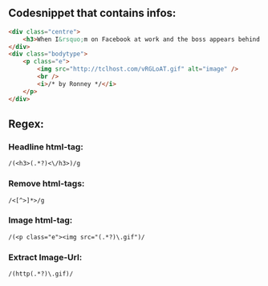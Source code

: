 ## Codesnippet that contains infos:

```html
<div class="centre">
    <h3>When I&rsquo;m on Facebook at work and the boss appears behind me</h3>
</div>
<div class="bodytype">
    <p class="e">
        <img src="http://tclhost.com/vRGLoAT.gif" alt="image" />
        <br />
        <i>/* by Ronney */</i>
    </p>
</div>
```
## Regex:
### Headline html-tag:
`/(<h3>(.*?)<\/h3>)/g`
### Remove html-tags:
`/<[^>]*>/g`
### Image html-tag:
`/(<p class="e"><img src="(.*?)\.gif")/`
### Extract Image-Url:
`/(http(.*?)\.gif)/`